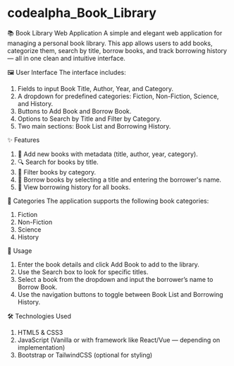 # codealpha_Book_Library

📚  Book Library Web Application
   A simple and elegant web application for managing a personal book library. This app allows users to add books, categorize them, search by title, borrow books, and track borrowing history — all in one 
   clean and intuitive interface.

🖼️ User Interface
The interface includes:
1) Fields to input Book Title, Author, Year, and Category.
2) A dropdown for predefined categories: Fiction, Non-Fiction, Science, and History.
3) Buttons to Add Book and Borrow Book.
4) Options to Search by Title and Filter by Category.
5) Two main sections: Book List and Borrowing History.

✨ Features
1) 📘 Add new books with metadata (title, author, year, category).
2) 🔍 Search for books by title.
3) 📂 Filter books by category.
4) 🔄 Borrow books by selecting a title and entering the borrower's name.
5) 📜 View borrowing history for all books.

📂 Categories
The application supports the following book categories:
1) Fiction
2) Non-Fiction
3) Science
4) History

📌 Usage
1) Enter the book details and click Add Book to add to the library.
2) Use the Search box to look for specific titles.
3) Select a book from the dropdown and input the borrower’s name to Borrow Book.
4) Use the navigation buttons to toggle between Book List and Borrowing History.

🛠️ Technologies Used
1) HTML5 & CSS3
2) JavaScript (Vanilla or with framework like React/Vue — depending on implementation)
3) Bootstrap or TailwindCSS (optional for styling)


